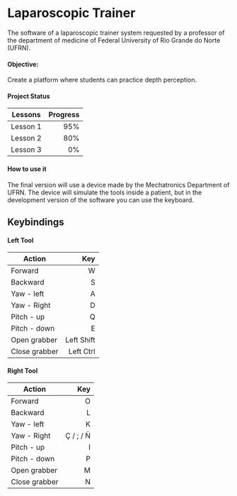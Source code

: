 # Laparoscopic Trainer

The software of a laparoscopic trainer system requested by a professor of the department of medicine of Federal University of Rio Grande do Norte (UFRN).


#### Objective:
Create a platform where students can practice depth perception.

#### Project Status

|Lessons     | Progress |
| ------------- | -----:|
| Lesson 1      | 95%    |
| Lesson 2      | 80%    |
| Lesson 3      | 0%    |


#### How to use it

The final version will use a device made by the Mechatronics Department of UFRN. The device will simulate the tools inside a patient, but in the development version of the software you can use the keyboard.


## Keybindings

#### Left Tool
|Action  |Key |
| ------------- | -----:|
| Forward     |  W    |
| Backward     | S   |
| Yaw - left   | A    |
| Yaw - Right   | D   |
| Pitch - up  |  Q  |
| Pitch - down  | E   |
| Open grabber   | Left Shift   |
|  Close grabber    |  Left Ctrl   |

#### Right Tool
|Action  |Key |
| ------------- | -----:|
| Forward     |  O   |
| Backward     | L   |
| Yaw - left   | K    |
| Yaw - Right   | Ç / ; / Ñ   |
| Pitch - up  |  I  |
| Pitch - down  | P   |
| Open grabber   | M   |
|  Close grabber    |  N   |

